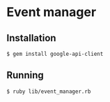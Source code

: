 # Event manager

## Installation

```
$ gem install google-api-client
```
## Running

```
$ ruby lib/event_manager.rb
```
